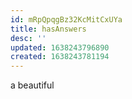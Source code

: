 ```yaml
---
id: mRpQpqgBz32KcMitCxUYa
title: hasAnswers
desc: ''
updated: 1638243796890
created: 1638243781194
---
```


a beautiful 

